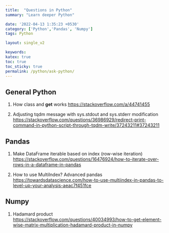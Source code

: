 ```yaml
---
title:  "Questions in Python"
summary: "Learn deeper Python"

date: '2022-04-13 1:35:23 +0530'
category: ['Python','Pandas', 'Numpy']
tags: Python

layout: single_v2

keywords: 
katex: true
toc: true
toc_sticky: true
permalink: /python/ask-python/
---
```


## General Python
1. How class and __get__ works
https://stackoverflow.com/a/44741455

2. Adjusting tqdm message with sys.stdout and sys.stderr modification
https://stackoverflow.com/questions/36986929/redirect-print-command-in-python-script-through-tqdm-write/37243211#37243211


## Pandas
1. Make DataFrame iterable based on index (row-wise iteration)
https://stackoverflow.com/questions/16476924/how-to-iterate-over-rows-in-a-dataframe-in-pandas

2. How to use MultiIndex? Advanced pandas
https://towardsdatascience.com/how-to-use-multiindex-in-pandas-to-level-up-your-analysis-aeac7f451fce


## Numpy
1. Hadamard product
https://stackoverflow.com/questions/40034993/how-to-get-element-wise-matrix-multiplication-hadamard-product-in-numpy